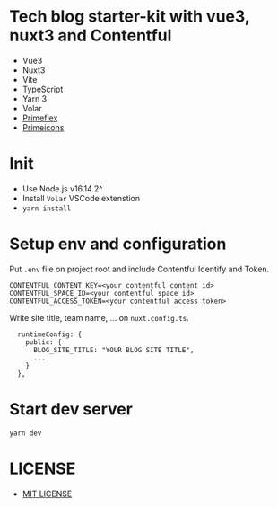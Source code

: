# Tech blog starter-kit with vue3, nuxt3 and Contentful

- Vue3
- Nuxt3
- Vite
- TypeScript
- Yarn 3
- Volar
- [Primeflex](https://www.primefaces.org/primeflex/)
- [Primeicons](https://github.com/primefaces/primeicons)

# Init

- Use Node.js v16.14.2^
- Install `Volar` VSCode extenstion
- `yarn install`

# Setup env and configuration

Put `.env` file on project root and include Contentful Identify and Token.

```
CONTENTFUL_CONTENT_KEY=<your contentful content id>
CONTENTFUL_SPACE_ID=<your contentful space id>
CONTENTFUL_ACCESS_TOKEN=<your contentful access token>
```

Write site title, team name, ... on `nuxt.config.ts`.

```
  runtimeConfig: {
    public: {
      BLOG_SITE_TITLE: "YOUR BLOG SITE TITLE",
      ...
    }
  },
```

# Start dev server

```
yarn dev
```

# LICENSE

- [MIT LICENSE](./LICENSE)
